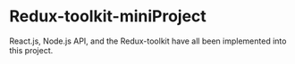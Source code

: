 # Redux-toolkit-miniProject
React.js, Node.js API, and the Redux-toolkit have all been implemented into this project.
